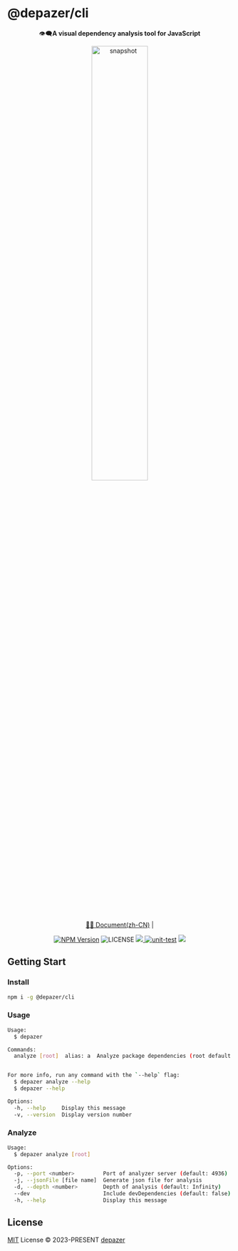 # @depazer/cli

<p align="center">👁️‍🗨️<b>A visual dependency analysis tool for JavaScript</b></p>

<p align="center"><img width="50%" alt="snapshot" src="https://github.com/depazer/depazer/assets/86412303/858660fa-2635-440a-a2df-8a598cfdd057" /></p>

<p align="center">
<a href="https://depazer.github.io/depazer">🧑‍💻 Document(zh-CN)</a> |
</p>

<p align="center">
<a href="https://www.npmjs.com/%40depazer/cli" target="_blank"><img src="https://img.shields.io/npm/v/%40depazer/cli" alt="NPM Version" /></a>
<img alt="LICENSE" src="https://img.shields.io/github/license/depazer/depazer">
<a href="https://codecov.io/gh/depazer/depazer" > 
 <img src="https://codecov.io/gh/depazer/depazer/branch/main/graph/badge.svg?token=IOMUECCGVD"/> 
 </a>
<a href="https://github.com/depazer/depazer/actions/workflows/unit-test.yaml"><img src="https://github.com/depazer/depazer/actions/workflows/unit-test.yaml/badge.svg" alt="unit-test" /></a>
<a href="https://depazer.github.io/depazer/"><img src="https://github.com/depazer/depazer/actions/workflows/deploy.yml/badge.svg" /></a>
</p>

## Getting Start

### Install

```bash
npm i -g @depazer/cli
```

### Usage

```bash
Usage:
  $ depazer

Commands:
  analyze [root]  alias: a  Analyze package dependencies (root default .)


For more info, run any command with the `--help` flag:
  $ depazer analyze --help
  $ depazer --help

Options:
  -h, --help     Display this message
  -v, --version  Display version number
```

### Analyze

```bash
Usage:
  $ depazer analyze [root]

Options:
  -p, --port <number>         Port of analyzer server (default: 4936)
  -j, --jsonFile [file name]  Generate json file for analysis
  -d, --depth <number>        Depth of analysis (default: Infinity)
  --dev                       Include devDependencies (default: false)
  -h, --help                  Display this message
```

## License

[MIT](./LICENSE) License &copy; 2023-PRESENT [depazer](https://github.com/depazer)
